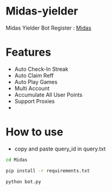 # Midas-yielder

Midas Yielder Bot 
Register : [Midas](https://t.me/MidasRWA_bot/app?startapp=ref_cd59862a-e597-46a7-b2ee-8c2d17578270)

# Features
- Auto Check-In Streak
- Auto Claim Reff
- Auto Play Games
- Multi Account
- Accumulate All User Points
- Support Proxies
- 
# How to use
- copy and paste query_id in query.txt

```bash
cd Midas
```

```bash
pip install -r requirements.txt
```

```bash
python bot.py
```
